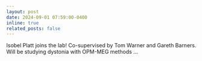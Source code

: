 ```yaml
---
layout: post
date: 2024-09-01 07:59:00-0400
inline: true
related_posts: false
---
```


Isobel Platt joins the lab! Co-supervised by Tom Warner and Gareth Barners.  Will be studying dystonia with OPM-MEG methods ...
